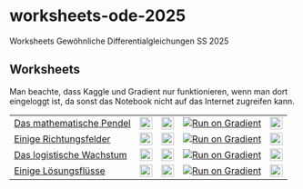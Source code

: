 # worksheets-ode-2025
Worksheets Gewöhnliche Differentialgleichungen SS 2025

## Worksheets
Man beachte, dass Kaggle und Gradient nur funktionieren, wenn man dort eingeloggt ist, da sonst das Notebook nicht auf das Internet zugreifen kann.

<table>
<tr>
  <td>
    <a href="examples/1-Pendulum.ipynb">Das mathematische Pendel</a>
  </td>
  <td>
    <a href="https://mybinder.org/v2/gh/JeremiasE/worksheets-ode-2025/HEAD?labpath=examples%2F1-Pendulum.ipynb" rel="nofollow">
      <img src="https://mybinder.org/badge_logo.svg" alt="Open In MyBinder "   height="22ex">
    </a>
  </td>
  <td>
    <a href="https://colab.research.google.com/github/JeremiasE/worksheets-ode-2025/blob/main/examples/1-Pendulum.ipynb" rel="nofollow">
      <img src="https://colab.research.google.com/assets/colab-badge.svg" alt="Open In Colab" height="22ex">
    </a>
  </td>
  <td>
   <a href="https://console.paperspace.com/github/JeremiasE/worksheets-ode-2025/blob/main/examples/1-Pendulum.ipynb">
      <img src="https://assets.paperspace.io/img/gradient-badge.svg" alt="Run on Gradient"/>
    </a>
  </td>
  <td>
    <a href="https://kaggle.com/kernels/welcome?src=https://github.com/JeremiasE/worksheets-ode-2025/blob/main/examples/1-Pendulum.ipynb" rel="nofollow">
      <img src="https://kaggle.com/static/images/open-in-kaggle.svg" alt="Open in Kaggle" height="22ex">
    </a>
  </td>
</tr>
<tr>
  <td>
    <a href="examples/2-Slope_fields.ipynb">Einige Richtungsfelder</a>
  </td>
  <td>
    <a href="https://mybinder.org/v2/gh/JeremiasE/worksheets-ode-2025/HEAD?labpath=examples%2F2-Slope_fields.ipynb" rel="nofollow">
      <img src="https://mybinder.org/badge_logo.svg" alt="Open In MyBinder "   height="22ex">
    </a>
  </td>
  <td>
    <a href="https://colab.research.google.com/github/JeremiasE/worksheets-ode-2025/blob/main/examples/2-Slope_fields.ipynb" rel="nofollow">
      <img src="https://colab.research.google.com/assets/colab-badge.svg" alt="Open In Colab" height="22ex">
    </a>
  </td>
  <td>
   <a href="https://console.paperspace.com/github/JeremiasE/worksheets-ode-2025/blob/main/examples/2-Slope_fields.ipynb">
      <img src="https://assets.paperspace.io/img/gradient-badge.svg" alt="Run on Gradient"/>
    </a>
  </td>
  <td>
    <a href="https://kaggle.com/kernels/welcome?src=https://github.com/JeremiasE/worksheets-ode-2025/blob/main/examples/2-Slope_fields.ipynb" rel="nofollow">
      <img src="https://kaggle.com/static/images/open-in-kaggle.svg" alt="Open in Kaggle" height="22ex">
    </a>
  </td>
</tr>
<tr>
  <td>
    <a href="examples/3-Logistic.ipynb">Das logistische Wachstum</a>
  </td>
  <td>
    <a href="https://mybinder.org/v2/gh/JeremiasE/worksheets-ode-2025/HEAD?labpath=examples%2F3-Logistic.ipynb" rel="nofollow">
      <img src="https://mybinder.org/badge_logo.svg" alt="Open In MyBinder "   height="22ex">
    </a>
  </td>
  <td>
    <a href="https://colab.research.google.com/github/JeremiasE/worksheets-ode-2025/blob/main/examples/3-Logistic.ipynb" rel="nofollow">
      <img src="https://colab.research.google.com/assets/colab-badge.svg" alt="Open In Colab" height="22ex">
    </a>
  </td>
  <td>
   <a href="https://console.paperspace.com/github/JeremiasE/worksheets-ode-2025/blob/main/examples/3-Logistic.ipynb">
      <img src="https://assets.paperspace.io/img/gradient-badge.svg" alt="Run on Gradient"/>
    </a>
  </td>
  <td>
    <a href="https://kaggle.com/kernels/welcome?src=https://github.com/JeremiasE/worksheets-ode-2025/blob/main/examples/3-Logistic.ipynb" rel="nofollow">
      <img src="https://kaggle.com/static/images/open-in-kaggle.svg" alt="Open in Kaggle" height="22ex">
    </a>
  </td>
</tr>
<tr>
  <td>
    <a href="examples/4-Flow.ipynb">Einige Lösungsflüsse</a>
  </td>
  <td>
    <a href="https://mybinder.org/v2/gh/JeremiasE/worksheets-ode-2025/HEAD?labpath=examples%2F4-Flow.ipynb" rel="nofollow">
      <img src="https://mybinder.org/badge_logo.svg" alt="Open In MyBinder "   height="22ex">
    </a>
  </td>
  <td>
    <a href="https://colab.research.google.com/github/JeremiasE/worksheets-ode-2025/blob/main/examples/4-Flow.ipynb" rel="nofollow">
      <img src="https://colab.research.google.com/assets/colab-badge.svg" alt="Open In Colab" height="22ex">
    </a>
  </td>
  <td>
   <a href="https://console.paperspace.com/github/JeremiasE/worksheets-ode-2025/blob/main/examples/4-Flow.ipynb">
      <img src="https://assets.paperspace.io/img/gradient-badge.svg" alt="Run on Gradient"/>
    </a>
  </td>
  <td>
    <a href="https://kaggle.com/kernels/welcome?src=https://github.com/JeremiasE/worksheets-ode-2025/blob/main/examples/4-Flow.ipynb" rel="nofollow">
      <img src="https://kaggle.com/static/images/open-in-kaggle.svg" alt="Open in Kaggle" height="22ex">
    </a>
  </td>
</tr>
</table>

